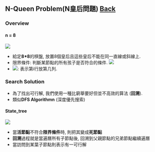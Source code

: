 ## N-Queen Problem(N皇后問題)	[Back](./../Search.md)

### Overview
#### n = 8
<img src="./overview.png">

- 給定**8*8**的棋盤, 放置8個皇后且這些皇后不能在同一直線或斜線上.
- 限界條件: 判斷某節點的所有孩子是否符合的條件. <img src="./bound_function.png">
- <img src="./xi.png">: 表示第i行放第几列.

### Search Solution
- 為了找出可行解, 我們使用一種比窮舉要好但並不高效的算法 (**回溯**).
- 類似**DFS Algorithmn** (深度優先搜索)

#### State_tree

<img src="./state_tree.png">

- 當**活節點**不符合**限界條件**時, 則把其變成**死節點**
- **回溯**過程就是當遍曆所有子節點後, 回溯到父親節點的兄弟節點繼續遍曆
- 當訪問到某葉子節點則表示有一可行解

